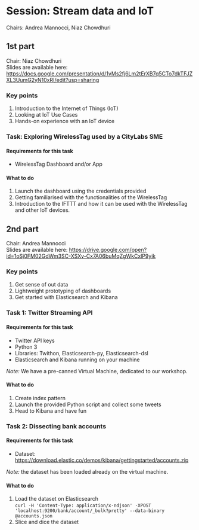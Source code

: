 # Session: Stream data and IoT
Chairs: Andrea Mannocci, Niaz Chowdhuri

## 1st part
Chair: Niaz Chowdhuri   
Slides are available here: https://docs.google.com/presentation/d/1vMs2fj6Lm2tErXB7q5CTo7dkTFJZXL3UumG2yN10xRI/edit?usp=sharing
### Key points
1. Introduction to the Internet of Things (IoT)
1. Looking at IoT Use Cases
1. Hands-on experience with an IoT device

### Task: Exploring WirelessTag used by a CityLabs SME
#### Requirements for this task
- WirelessTag Dashboard and/or App

#### What to do
1. Launch the dashboard using the credentials provided
1. Getting familiarised with the functionalities of the WirelessTag
1. Introduction to the IFTTT and how it can be used with the WirelessTag and other IoT devices.



## 2nd part
Chair: Andrea Mannocci   
Slides are available here: https://drive.google.com/open?id=1oSj0FM02GdWm3SC-XSXv-Cx7A06buMqZgWkCxlP9yik

### Key points
1. Get sense of out data
1. Lightweight prototyping of dashboards
1. Get started with Elasticsearch and Kibana

### Task 1: Twitter Streaming API
#### Requirements for this task
- Twitter API keys
- Python 3
- Libraries: Twithon, Elasticsearch-py, Elasticsearch-dsl
- Elasticsearch and Kibana running on your machine

*Note:* We have a pre-canned Virtual Machine, dedicated to our workshop.

#### What to do
1. Create index pattern
1. Launch the provided Python script and collect some tweets
1. Head to Kibana and have fun


### Task 2: Dissecting bank accounts
#### Requirements for this task
- Dataset: https://download.elastic.co/demos/kibana/gettingstarted/accounts.zip

*Note:* the dataset has been loaded already on the virtual machine.

#### What to do
1. Load the dataset on Elasticsearch    
`curl -H 'Content-Type: application/x-ndjson' -XPOST 'localhost:9200/bank/account/_bulk?pretty' --data-binary @accounts.json`
1. Slice and dice the dataset
